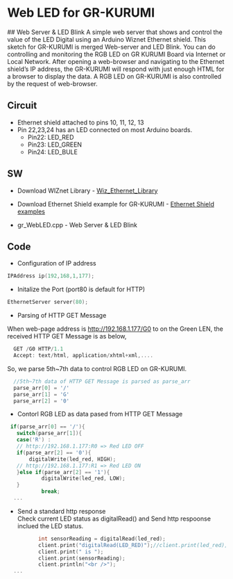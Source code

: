 Web LED for GR-KURUMI
================
<markdown>
## Web Server & LED Blink
A simple web server that shows and control the value of the LED Digital using an Arduino Wiznet Ethernet shield. This sketch for GR-KURUMI is merged Web-server and LED Blink. You can do controlling and monitoring the RGB LED on GR KURUMI Board via Internet or Local Network.  
After opening a web-browser and navigating to the Ethernet shield’s IP address, the GR-KURUMI will respond with just enough HTML for a browser to display the data. A RGB LED on GR-KURUMI is also controlled by the request of web-browser.


## Circuit
 * Ethernet shield attached to pins 10, 11, 12, 13  
 * Pin 22,23,24 has an LED connected on most Arduino boards.
    - Pin22: LED_RED
    - Pin23: LED_GREEN
    - Pin24: LED_BULE
 

## SW
 * Download WIZnet Library - [Wiz_Ethernet_Library](https://github.com/Wiznet/WIZ_Ethernet_Library)  
 * Download Ethernet Shield example for GR-KURUMI - [Ethernet Shield examples](https://github.com/Wiznet/gr_ethernet_examples)  
 
 * gr_WebLED.cpp - Web Server & LED Blink


## Code
 
 * Configuration of IP address  
```c
IPAddress ip(192,168,1,177);
```

 * Initalize the Port (port80 is default for HTTP)  
```c
EthernetServer server(80);
```

 * Parsing of HTTP GET Message  

  When web-page address is http://192.168.1.177/G0 to on the Green LEN,
  the received HTTP GET Message is as below,  
```c
  GET /G0 HTTP/1.1  
  Accept: text/html, application/xhtml+xml,....
```

  So, we parse 5th~7th data to control RGB LED on GR-KURUMI.  
```c 
  //5th~7th data of HTTP GET Message is parsed as parse_arr  
  parse_arr[0] = '/'  
  parse_arr[1] = 'G'  
  parse_arr[2] = '0'  
```
 * Contorl RGB LED as data pased from HTTP GET Message  
```c 
 if(parse_arr[0] == '/'){  
   switch(parse_arr[1]){  
   case('R') :  
   // http://192.168.1.177:R0 => Red LED OFF			  	  
   if(parse_arr[2] == '0'){    
	   digitalWrite(led_red, HIGH);  
   // http://192.168.1.177:R1 => Red LED ON    			  
   }else if(parse_arr[2] == '1'){  
           digitalWrite(led_red, LOW);  
   }  
           break;  
  ... 
```  

 * Send a standard http response  
  Check current LED status as digitalRead() and Send http respoonse inclued the LED status.  
```c 
          int sensorReading = digitalRead(led_red);
          client.print("digitalRead(LED_RED)");//client.print(led_red);
          client.print(" is ");
          client.print(sensorReading);
          client.println("<br />");
  ... 
```

</markdown>
